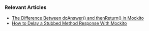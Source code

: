 ### Relevant Articles
- [The Difference Between doAnswer() and thenReturn() in Mockito](https://www.baeldung.com/mockito-doanswer-thenreturn)
- [How to Delay a Stubbed Method Response With Mockito](https://www.baeldung.com/mockito-delay-stubbed-method-response)
